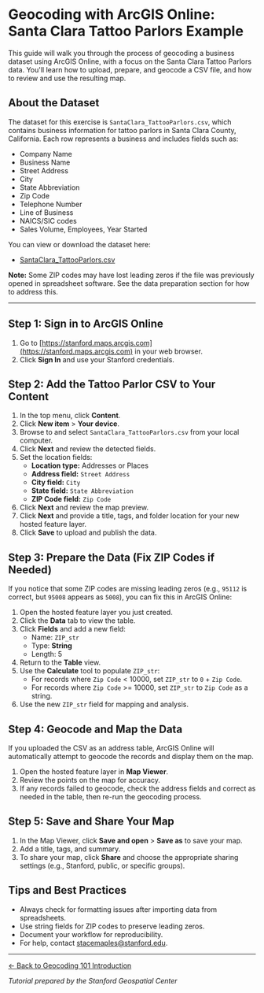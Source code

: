 
# Geocoding with ArcGIS Online: Santa Clara Tattoo Parlors Example

This guide will walk you through the process of geocoding a business dataset using ArcGIS Online, with a focus on the Santa Clara Tattoo Parlors data. You'll learn how to upload, prepare, and geocode a CSV file, and how to review and use the resulting map.

## About the Dataset

The dataset for this exercise is `SantaClara_TattooParlors.csv`, which contains business information for tattoo parlors in Santa Clara County, California. Each row represents a business and includes fields such as:

- Company Name
- Business Name
- Street Address
- City
- State Abbreviation
- Zip Code
- Telephone Number
- Line of Business
- NAICS/SIC codes
- Sales Volume, Employees, Year Started

You can view or download the dataset here:

- [SantaClara_TattooParlors.csv](Data/SantaClara_TattooParlors.csv)

**Note:** Some ZIP codes may have lost leading zeros if the file was previously opened in spreadsheet software. See the data preparation section for how to address this.

---

## Step 1: Sign in to ArcGIS Online
1. Go to [https://stanford.maps.arcgis.com](https://stanford.maps.arcgis.com) in your web browser.
2. Click **Sign In** and use your Stanford credentials.

## Step 2: Add the Tattoo Parlor CSV to Your Content
1. In the top menu, click **Content**.
2. Click **New item** > **Your device**.
3. Browse to and select `SantaClara_TattooParlors.csv` from your local computer.
4. Click **Next** and review the detected fields.
5. Set the location fields:
	- **Location type:** Addresses or Places
	- **Address field:** `Street Address`
	- **City field:** `City`
	- **State field:** `State Abbreviation`
	- **ZIP Code field:** `Zip Code`
6. Click **Next** and review the map preview.
7. Click **Next** and provide a title, tags, and folder location for your new hosted feature layer.
8. Click **Save** to upload and publish the data.

## Step 3: Prepare the Data (Fix ZIP Codes if Needed)
If you notice that some ZIP codes are missing leading zeros (e.g., `95112` is correct, but `95008` appears as `5008`), you can fix this in ArcGIS Online:

1. Open the hosted feature layer you just created.
2. Click the **Data** tab to view the table.
3. Click **Fields** and add a new field:
	- Name: `ZIP_str`
	- Type: **String**
	- Length: 5
4. Return to the **Table** view.
5. Use the **Calculate** tool to populate `ZIP_str`:
	- For records where `Zip Code` < 10000, set `ZIP_str` to `0` + `Zip Code`.
	- For records where `Zip Code` >= 10000, set `ZIP_str` to `Zip Code` as a string.
6. Use the new `ZIP_str` field for mapping and analysis.

## Step 4: Geocode and Map the Data
If you uploaded the CSV as an address table, ArcGIS Online will automatically attempt to geocode the records and display them on the map.

1. Open the hosted feature layer in **Map Viewer**.
2. Review the points on the map for accuracy.
3. If any records failed to geocode, check the address fields and correct as needed in the table, then re-run the geocoding process.

## Step 5: Save and Share Your Map
1. In the Map Viewer, click **Save and open** > **Save as** to save your map.
2. Add a title, tags, and summary.
3. To share your map, click **Share** and choose the appropriate sharing settings (e.g., Stanford, public, or specific groups).

## Tips and Best Practices
- Always check for formatting issues after importing data from spreadsheets.
- Use string fields for ZIP codes to preserve leading zeros.
- Document your workflow for reproducibility.
- For help, contact [stacemaples@stanford.edu](mailto:stacemaples@stanford.edu).

---

[← Back to Geocoding 101 Introduction](README.md)

*Tutorial prepared by the Stanford Geospatial Center*

